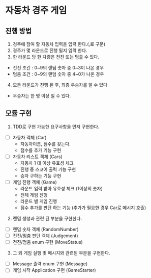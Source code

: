 # 자동차 경주 게임

## 진행 방법

1. 경주에 참여 할 자동차 입력을 입력 한다.(,로 구분)
2. 경주가 몇 라운드로 진행 될지 입력 한다.
3. 한 라운드 당 한 차량은 전진 또는 멈출 수 있다.

- 전진 조건 : 0~9의 랜덤 숫자 중 0~3이 나온 경우
- 멈춤 조건 : 0~9의 랜덤 숫자 중 4~0가 나온 경우

4. 모든 라운드가 진행 된 후, 최종 우승자를 알 수 있다

- 우승자는 한 명 이상 일 수 있다.

## 모듈 구현

1. TDD로 구현 가능한 요구사항을 먼저 구현한다.

- [ ] 자동차 객체 (Car)
    - 자동차이름, 점수를 갖는다.
    - 점수를 추가 기능 구현
- [ ] 자동차 리스트 객체 (Cars)
    - 자동차 1 대 이상 유효셩 체크
    - 진행 중 스코어 출력 기능 구현
    - 승자 구하는 기능 구현
- [ ] 게임 진행 객체 (Game)
    - 라운드 입력 받아 유효성 체크 (1이상의 숫자)
    - 전체 게임 진행
    - 라운드 별 게임 진행
    - 점수 추가를 판단 하는 기능 (추가가 필요한 경우 Car로 메시지 호출)

2. 랜덤 생성과 관련 된 부분을 구현한다.

- [ ] 랜덤 숫자 객체 (RandomNumber)
- [ ] 전진/멈춤 판단 객체 (Judgement)
- [ ] 전진/멈춤 enum 구현 (MoveStatus)

3. 그 외 게임 실행 및 메시지와 관련된 부분을 구현한다.

- [ ] Message 출력 enum 구현 (Message)
- [ ] 게임 시작 Application 구현 (GameStarter)
